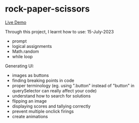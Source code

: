 # rock-paper-scissors

[Live Demo](https://memewei.github.io/rock-paper-scissors/)

Through this project, I learnt how to use:
15-July-2023

- prompt
- logical assignments
- Math.random
- while loop

Generating UI:

- images as buttons
- finding breaking points in code
- proper terminology (eg. using ".button" instead of "button" in querySelector can really affect your code)
- understand how to search for solutions
- flipping an image
- displaying scores and tallying correctly
- prevent multiple onclick firings
- create animations
